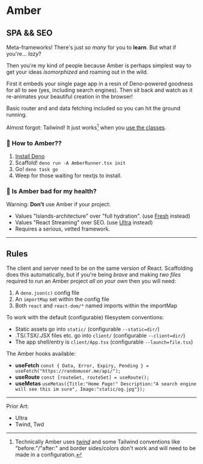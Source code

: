 # Amber
## SPA && SEO

Meta-frameworks! There's just *so many* for you to **learn**. But what if you're... *lazy*?

Then you're my kind of people because Amber is perhaps simplest way to get your ideas *isomorphized* and roaming out in the wild.

First it embeds your single page app in a resin of Deno-powered goodness for all to see (yes, including search engines).
Then sit back and watch as it re-animates your beautiful creation in the browser!

Basic router and and data fetching included so you can hit the ground running.

Almost forgot: Tailwind! It just works[^1] when you [use the classes](https://tailwindcss.com/docs/installation).

### 🤔 How to Amber??

1. [Install Deno](https://deno.land/#installation)
2. Scaffold! `deno run -A AmberRunner.tsx init`
3. Go! `deno task go`
4. Weep for those waiting for nextjs to install.

### 🤮 Is Amber bad for my health?

Warning: **Don't** use Amber if your project:

- Values "Islands-architecture" over "full hydration". (use [Fresh](https://fresh.deno.dev/) instead)
- Values "React Streaming" over SEO. (use [Ultra](https://github.com/exhibitionist-digital/ultra) instead)
- Requires a serious, vetted framework.

[^1]: Technically Amber uses [*twind*](https://twind.style/docs/) and some Tailwind conventions like "before:"/"after:" and border sides/colors don't work and will need to be made in a configuration.

------

## Rules

The client and server need to be on the same version of React. Scaffolding does this automatically, but if you're being *brave* and making *two files* required to run an Amber project *all on your own* then you will need:
1. A `deno.json(c)` config file
2. An `importMap` set within the config file
3. Both `react` and `react-dom/*` named imports within the importMap

To work with the default (configurable) filesystem conventions: 
- Static assets go into `static/` (configurable `--static=dir/`)
- .TS/.TSX/.JSX files etc. go into `client/`  (configurable `--client=dir/`)
- The app shell/entry is `client/App.tsx`  (configurable `--launch=file.tsx`)

The Amber hooks available:
- **useFetch** `const { Data, Error, Expiry, Pending } = useFetch("https://randomuser.me/api/");`
- **useRoute** `const [routeGet, routeSet] = useRoute();`
- **useMetas** `useMetas({Title:"Home Page!" Description:"A search engine will see this im sure", Image:"static/og.jpg"});`

------

Prior Art:
- Ultra
- Twind, Twd